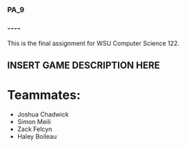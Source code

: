 ### PA_9
### ----

This is the final assignment for WSU Computer Science 122. 

## INSERT GAME DESCRIPTION HERE

# Teammates: 
* Joshua Chadwick
* Simon Meili
* Zack Felcyn
* Haley Boileau
